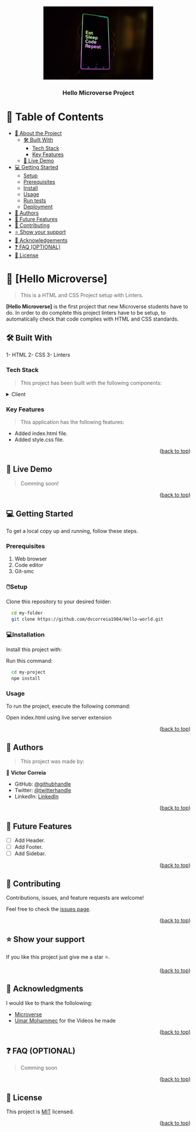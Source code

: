 <a name="readme-top"></a>

<div align="center">
   <img src="eatsleepcode.jpg" alt="logo" width="300"  height="auto" />
  <br/>

  <h3><b>Hello Microverse Project</b></h3>

</div>

# 📗 Table of Contents

- [📖 About the Project](#about-project)
  - [🛠 Built With](#built-with)
    - [Tech Stack](#tech-stack)
    - [Key Features](#key-features)
  - [🚀 Live Demo](#live-demo)
- [💻 Getting Started](#getting-started)
  - [Setup](#setup)
  - [Prerequisites](#prerequisites)
  - [Install](#install)
  - [Usage](#usage)
  - [Run tests](#run-tests)
  - [Deployment](#deployment)
- [👥 Authors](#authors)
- [🔭 Future Features](#future-features)
- [🤝 Contributing](#contributing)
- [⭐️ Show your support](#support)
- [🙏 Acknowledgements](#acknowledgements)
- [❓ FAQ (OPTIONAL)](#faq)
- [📝 License](#license)

# 📖 [Hello Microverse] <a name="about-project"></a>

> This is a HTML and CSS Project setup with Linters. 

**[Hello Microverse]** is the first project that new Microverse students have to do. In order to do complete this project linters have to be setup, to automatically check that code complies with HTML and CSS standards. 

## 🛠 Built With <a name="built-with"></a>

1- HTML
2- CSS
3- Linters

### Tech Stack <a name="tech-stack"></a>

> This project has been built with the following components: 

<details>
  <summary>Client</summary>
  <ul>
    <li><a href="https://www.w3schools.com/html/">HTML</a></li>
    <li><a href="https://www.w3schools.com/css/default.asp">CSS</a></li>
  </ul>
</details>

### Key Features <a name="key-features"></a>

> This application has the following features: 

- Added index.html file.
- Added style.css file. 

<p align="right">(<a href="#readme-top">back to top</a>)</p>

## 🚀 Live Demo <a name="live-demo"></a>

> Comming soon!

<p align="right">(<a href="#readme-top">back to top</a>)</p>


## 💻 Getting Started <a name="getting-started"></a>

To get a local copy up and running, follow these steps.

### Prerequisites

1. Web browser
2. Code editor
3. Git-smc

### 🖱️Setup

Clone this repository to your desired folder:

```sh
  cd my-folder
  git clone https://github.com/dvcorreia1984/Hello-world.git
```

### 💻Installation

Install this project with:

Run this command: 

```sh
  cd my-project
  npm install
```

### Usage

To run the project, execute the following command:

Open index.html using live server extension

<p align="right">(<a href="#readme-top">back to top</a>)</p>

## 👥 Authors <a name="authors"></a>

> This project was made by: 

👤 **Victor Correia**

- GitHub: [@githubhandle](https://github.com/dvcorreia1984)
- Twitter: [@twitterhandle](https://twitter.com/dvcorreia1984)
- LinkedIn: [LinkedIn](https://linkedin.com/in/dvcorreia)

<p align="right">(<a href="#readme-top">back to top</a>)</p>

## 🔭 Future Features <a name="future-features"></a>

- [ ] Add Header.
- [ ] Add Footer.
- [ ] Add Sidebar.

<p align="right">(<a href="#readme-top">back to top</a>)</p>

## 🤝 Contributing <a name="contributing"></a>

Contributions, issues, and feature requests are welcome!

Feel free to check the [issues page](../../issues/).

<p align="right">(<a href="#readme-top">back to top</a>)</p>

## ⭐️ Show your support <a name="support"></a>

If you like this project just give me a star ⭐.

<p align="right">(<a href="#readme-top">back to top</a>)</p>

## 🙏 Acknowledgments <a name="acknowledgements"></a>

I would like to thank the follolowing: 

- [Microverse](https://www.microverse.org/)
- [Umar Mohammec](https://github.com/Omar-Muhamad) for the Videos he made

<p align="right">(<a href="#readme-top">back to top</a>)</p>

## ❓ FAQ (OPTIONAL) <a name="faq"></a>

> Comming soon

<p align="right">(<a href="#readme-top">back to top</a>)</p>

## 📝 License <a name="license"></a>

This project is [MIT](./LICENSE) licensed.

<p align="right">(<a href="#readme-top">back to top</a>)</p>
